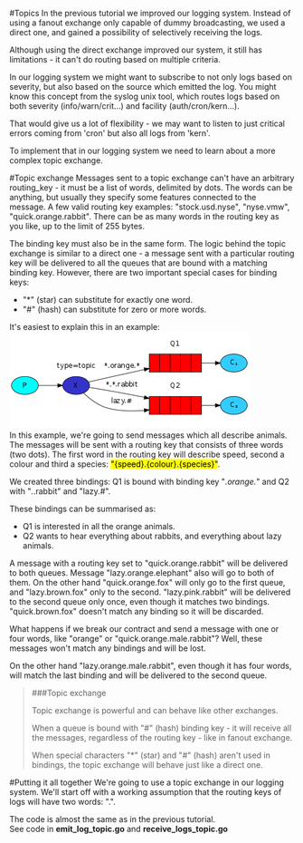 #Topics
In the previous tutorial we improved our logging system. Instead of using a fanout exchange only capable of dummy broadcasting,
we used a direct one, and gained a possibility of selectively receiving the logs.

Although using the direct exchange improved our system, it still has limitations - it can't do routing based on multiple criteria.

In our logging system we might want to subscribe to not only logs based on severity, but also based on the source which 
emitted the log. You might know this concept from the syslog unix tool, which routes logs based on both severity (info/warn/crit...)
and facility (auth/cron/kern...).

That would give us a lot of flexibility - we may want to listen to just critical errors coming from 'cron' but also all logs from 'kern'.

To implement that in our logging system we need to learn about a more complex topic exchange.
   
#Topic exchange
Messages sent to a topic exchange can't have an arbitrary routing_key - it must be a list of words, delimited by dots. 
The words can be anything, but usually they specify some features connected to the message. A few valid routing key 
examples: "stock.usd.nyse", "nyse.vmw", "quick.orange.rabbit". There can be as many words in the routing key as you like,
up to the limit of 255 bytes.      

The binding key must also be in the same form. The logic behind the topic exchange is similar to a direct one - a 
message sent with a particular routing key will be delivered to all the queues that are bound with a matching binding key.
However, there are two important special cases for binding keys:

- "*" (star) can substitute for exactly one word.
- "#" (hash) can substitute for zero or more words.   

It's easiest to explain this in an example:
![5](./images/python-five.png)   
In this example, we're going to send messages which all describe animals. The messages will be sent with a routing key 
that consists of three words (two dots). The first word in the routing key will describe speed, second a colour and third
a species: <mark>"{speed}.{colour}.{species}"</mark>.   

We created three bindings: Q1 is bound with binding key "*.orange.*" and Q2 with "*.*.rabbit" and "lazy.#".   

These bindings can be summarised as:   
* Q1 is interested in all the orange animals.
* Q2 wants to hear everything about rabbits, and everything about lazy animals.

A message with a routing key set to "quick.orange.rabbit" will be delivered to both queues. Message "lazy.orange.elephant"
also will go to both of them. On the other hand "quick.orange.fox" will only go to the first queue, and "lazy.brown.fox" 
only to the second. "lazy.pink.rabbit" will be delivered to the second queue only once, even though it matches two bindings.
"quick.brown.fox" doesn't match any binding so it will be discarded.   

What happens if we break our contract and send a message with one or four words, like "orange" or 
"quick.orange.male.rabbit"? Well, these messages won't match any bindings and will be lost.   

On the other hand "lazy.orange.male.rabbit", even though it has four words, will match the last binding and will be 
delivered to the second queue.   
   
>###Topic exchange
>
>Topic exchange is powerful and can behave like other exchanges.
>
>When a queue is bound with "#" (hash) binding key - it will receive all the messages, regardless of the routing key - like in fanout exchange.
>
>When special characters "*" (star) and "#" (hash) aren't used in bindings, the topic exchange will behave just like a direct one.

#Putting it all together
We're going to use a topic exchange in our logging system. We'll start off with a working assumption that the routing 
keys of logs will have two words: "<facility>.<severity>".   

The code is almost the same as in the previous tutorial.   
See code in **emit_log_topic.go** and **receive_logs_topic.go**
